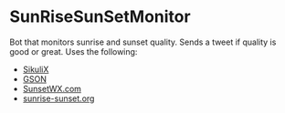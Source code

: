 # SunRiseSunSetMonitor
Bot that monitors sunrise and sunset quality. Sends a tweet if quality is good or great. 
Uses the following: 

* [SikuliX](http://sikulix.com) 
* [GSON](https://github.com/google/gson) 
* [SunsetWX.com](https://https://sunsetwx.com)
* [sunrise-sunset.org](https://sunrise-sunset.org)
